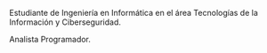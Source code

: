 

Estudiante de Ingeniería en Informática en el área Tecnologías de la Información y Ciberseguridad.

Analista Programador.
